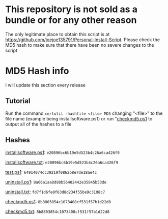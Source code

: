 # This repository is not sold as a bundle or for any other reason
The only legitimate place to obtain this script is at https://github.com/joejoe135791/Personal-Install-Script. Please check the MD5 hash to make sure that there have been no severe changes to the script

# MD5 Hash info
I will update this section every release
## Tutorial
Run the command `certutil -hashfile <file> MD5` changing "\<file>" to the file name (example being installsoftware.ps1) or run "[checkmd5.ps1](checkmd5.ps1) to output all of the hashes to a file

## Hashes
[installsoftware.ps1](installsoftware.ps1): `e20896bc6b19e5d523b4c26a6ca426f9`

[installsoftware.txt](installsoftware.txt): `e20896bc6b19e5d523b4c26a6ca426f9`

[test.ps1](test.ps1): `64914074cc39219f0862b8e7de18ae4c`

[uninstall.ps1](uninstall.ps1): `8a66a1aa8d88b56402442e35845b53de`

[uninstall.txt](uninstall.txt): `fd7f1d6fe8f63d8d234f55be9c3198c7`

[checkmd5.ps1](checkmd5.ps1): `8b8803854c1073408cf531f57b1d22d8`

[checkmd5.txt](checkmd5.txt): `8b8803854c1073408cf531f57b1d22d8`